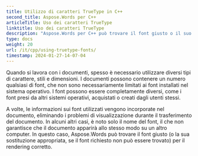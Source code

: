 ```yaml
---
title: Utilizzo di caratteri TrueType in C++
second_title: Aspose.Words per C++
articleTitle: Uso dei caratteri TrueType
linktitle: Uso dei caratteri TrueType
description: "Aspose.Words per C++ può trovare il font giusto o il suo sostituto adatto per il rendering corretto del documento. Ciò garantisce che la differenza tra il documento visualizzato e l'originale sia minima quando non ci sono informazioni sufficienti su un font."
type: docs
weight: 20
url: /it/cpp/using-truetype-fonts/
timestamp: 2024-01-27-14-07-04
---
```


Quando si lavora con i documenti, spesso è necessario utilizzare diversi tipi di carattere, stili e dimensioni. I documenti possono contenere un numero qualsiasi di font, che non sono necessariamente limitati ai font installati nel sistema operativo. I font possono essere completamente diversi, come i font presi da altri sistemi operativi, acquistati o creati dagli utenti stessi.

A volte, le informazioni sui font utilizzati vengono incorporate nel documento, eliminando i problemi di visualizzazione durante il trasferimento del documento. In alcuni altri casi, è noto solo il nome del font, il che non garantisce che il documento apparirà allo stesso modo su un altro computer. In questo caso, Aspose.Words può trovare il font giusto (o la sua sostituzione appropriata, se il font richiesto non può essere trovato) per il rendering corretto.
